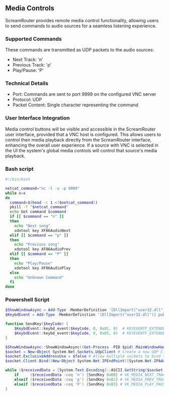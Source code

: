 ## Media Controls

ScreamRouter provides remote media control functionality, allowing users to send commands to audio sources for a seamless listening experience.

### Supported Commands
These commands are transmitted as UDP packets to the audio sources:
- Next Track: 'n'
- Previous Track: 'p'
- Play/Pause: 'P'

### Technical Details
- Port: Commands are sent to port 9999 on the configured VNC server
- Protocol: UDP
- Packet Content: Single character representing the command

### User Interface Integration
Media control buttons will be visible and accessible in the ScreamRouter user interface, provided that a VNC host is configured. This allows users to control their media playback directly from the ScreamRouter interface, enhancing the overall user experience. If a source with VNC is selected in the UI the system's global media controls will control that source's media playback.

### Bash script

```Bash
#!/bin/bash

netcat_command="nc -l -u -p 9999"
while x=x
do
  command=$(head -c 1 <($netcat_command))
  pkill -f "$netcat_command"
  echo Got command $command
  if [[ $command == "n" ]]
  then
    echo "Next song"
    xdotool key XF86AudioNext
  elif [[ $command == "p" ]]
  then
    echo "Previous song"
    xdotool key XF86AudioPrev 
  elif [[ $command == "P" ]]
  then
    echo "Play/Pause"
    xdotool key XF86AudioPlay  
  else
    echo "Unknown Command"
  fi
done
```

### Powershell Script

```Powershell
$ShowWindowAsync = Add-Type -MemberDefinition '[DllImport("user32.dll")] public static extern bool ShowWindowAsync(IntPtr hWnd, int nCmdShow);' -name Win32ShowWindowAsync -namespace Win32Functions -PassThru
$KeybdEvent = Add-Type -MemberDefinition '[DllImport("user32.dll")] public static extern void keybd_event(byte bVk, byte bScan, uint dwFlags, int dwExtraInfo);' -name Win32KeybdEvent -namespace Win32Functions -PassThru

function SendKey($keyCode) {
    $KeybdEvent::keybd_event($keyCode, 0, 0x01, 0)  # KEYEVENTF_EXTENDEDKEY
    $KeybdEvent::keybd_event($keyCode, 0, 0x03, 0)  # KEYEVENTF_EXTENDEDKEY | KEYEVENTF_KEYUP
}

$ShowWindowAsync::ShowWindowAsync((Get-Process -PID $pid).MainWindowHandle, 0) # Hide the window
$socket = New-Object System.Net.Sockets.UdpClient # Create a new UDP Client
$socket.ExclusiveAddressUse = $false # Allow multiple sockets to bind to the port
$socket.Client.Bind((New-Object System.Net.IPEndPoint([System.Net.IPAddress]::Any, 9999))) # Bind to port 9999

while ($receivedData = [System.Text.Encoding]::ASCII.GetString($socket.Receive([ref]$null))) {
    if     ($receivedData -ceq 'n') {SendKey 0xB0} # VK_MEDIA_NEXT_TRACK
    elseif ($receivedData -ceq 'p') {SendKey 0xB1} # VK_MEDIA_PREV_TRACK
    elseif ($receivedData -ceq 'P') {SendKey 0xB3} # VK_MEDIA_PLAY_PAUSE
}
```